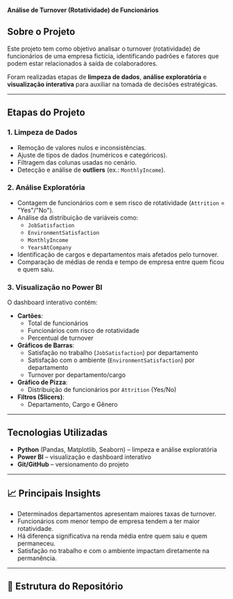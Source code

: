 **Análise de Turnover (Rotatividade) de Funcionários**

## Sobre o Projeto
Este projeto tem como objetivo analisar o turnover (rotatividade) de funcionários de uma empresa fictícia, identificando padrões e fatores que podem estar relacionados à saída de colaboradores.  

Foram realizadas etapas de **limpeza de dados**, **análise exploratória** e **visualização interativa** para auxiliar na tomada de decisões estratégicas.

---

## Etapas do Projeto

### 1. Limpeza de Dados
- Remoção de valores nulos e inconsistências.
- Ajuste de tipos de dados (numéricos e categóricos).
- Filtragem das colunas usadas no cenário.
- Detecção e análise de **outliers** (ex.: `MonthlyIncome`).

### 2. Análise Exploratória
- Contagem de funcionários com e sem risco de rotatividade (`Attrition` = "Yes"/"No").
- Análise da distribuição de variáveis como:
  - `JobSatisfaction`
  - `EnvironmentSatisfaction`
  - `MonthlyIncome`
  - `YearsAtCompany`
- Identificação de cargos e departamentos mais afetados pelo turnover.
- Comparação de médias de renda e tempo de empresa entre quem ficou e quem saiu.

### 3. Visualização no Power BI
O dashboard interativo contém:
- **Cartões**:
  - Total de funcionários
  - Funcionários com risco de rotatividade
  - Percentual de turnover
- **Gráficos de Barras**:
  - Satisfação no trabalho (`JobSatisfaction`) por departamento
  - Satisfação com o ambiente (`EnvironmentSatisfaction`) por departamento
  - Turnover por departamento/cargo
- **Gráfico de Pizza**:
  - Distribuição de funcionários por `Attrition` (Yes/No)
- **Filtros (Slicers)**:
  - Departamento, Cargo e Gênero

---

## Tecnologias Utilizadas
- **Python** (Pandas, Matplotlib, Seaborn) – limpeza e análise exploratória
- **Power BI** – visualização e dashboard interativo
- **Git/GitHub** – versionamento do projeto

---

## 📈 Principais Insights
- Determinados departamentos apresentam maiores taxas de turnover.
- Funcionários com menor tempo de empresa tendem a ter maior rotatividade.
- Há diferença significativa na renda média entre quem saiu e quem permaneceu.
- Satisfação no trabalho e com o ambiente impactam diretamente na permanência.

---

## 📂 Estrutura do Repositório

